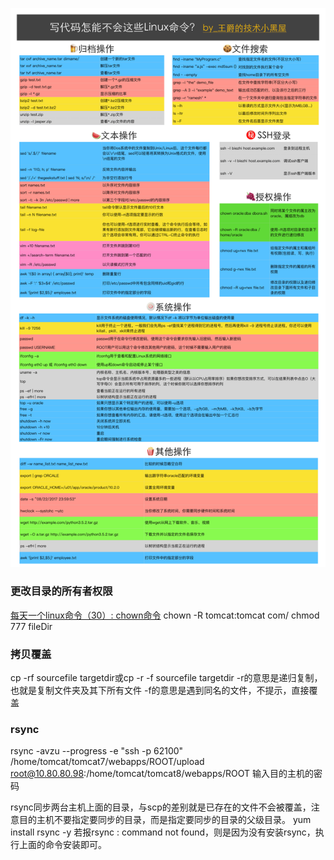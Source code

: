 ![](/images/linux/写代码怎能不会这些Linux命令.png)

### 更改目录的所有者权限
[每天一个linux命令（30）: chown命令](http://www.cnblogs.com/peida/archive/2012/12/04/2800684.html)
chown -R tomcat:tomcat com/
chmod 777 fileDir
### 拷贝覆盖
cp -rf sourcefile targetdir或cp -r -f sourcefile targetdir
-r的意思是递归复制，也就是复制文件夹及其下所有文件
-f的意思是遇到同名的文件，不提示，直接覆盖
### rsync
rsync -avzu --progress -e "ssh -p 62100" /home/tomcat/tomcat7/webapps/ROOT/upload   root@10.80.80.98:/home/tomcat/tomcat8/webapps/ROOT
输入目的主机的密码  

rsync同步两台主机上面的目录，与scp的差别就是已存在的文件不会被覆盖，注意目的主机不要指定要同步的目录，而是指定要同步的目录的父级目录。
yum install rsync -y
若报rsync : command not found，则是因为没有安装rsync，执行上面的命令安装即可。